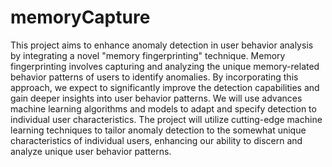 # memoryCapture

This project aims to enhance anomaly detection in user behavior analysis by integrating a novel
"memory fingerprinting" technique. Memory fingerprinting involves capturing and analyzing the
unique memory-related behavior patterns of users to identify anomalies.
By incorporating this approach, we expect to significantly improve the detection capabilities and
gain deeper insights into user behavior patterns. We will use advances machine learning
algorithms and models to adapt and specify detection to individual user characteristics. The
project will utilize cutting-edge machine learning techniques to tailor anomaly detection to the
somewhat unique characteristics of individual users, enhancing our ability to discern and analyze
unique user behavior patterns.
